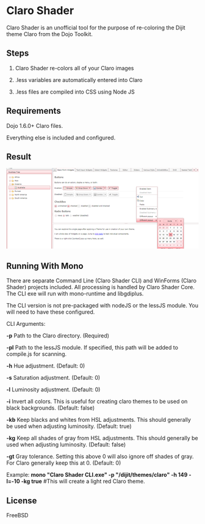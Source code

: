 # Claro Shader

Claro Shader is an unofficial tool for the purpose of re-coloring the Dijit theme Claro from the Dojo Toolkit.

## Steps

1. Claro Shader re-colors all of your Claro images

2. .less variables are automatically entered into Claro

3. .less files are compiled into CSS using Node JS

## Requirements

Dojo 1.6.0+ Claro files.

Everything else is included and configured.

## Result

![Claro-Shader](https://github.com/noxryan/Claro-Shader/raw/master/result.png)

## Running With Mono

There are separate Command Line (Claro Shader CLI) and WinForms (Claro Shader) projects included. 
All processing is handled by Claro Shader Core. The CLI exe will run with mono-runtime and libgdiplus.

The CLI version is not pre-packaged with nodeJS or the lessJS module. You will need to have these configured.

CLI Arguments:

**-p**  Path to the Claro directory. (Required)

**-pl** Path to the lessJS module. If specified, this path will be added to compile.js for scanning.

**-h**  Hue adjustment. (Default: 0)

**-s**  Saturation adjustment. (Default: 0)

**-l**  Luminosity adjustment. (Default: 0)

**-i**  Invert all colors. This is useful for creating claro themes to be used on black backgrounds. (Default: false)

**-kb** Keep blacks and whites from HSL adjustments. This should generally be used when adjusting luminosity. (Default: true)

**-kg** Keep all shades of gray from HSL adjustments. This should generally be used when adjusting luminosity. (Default: false)

**-gt** Gray tolerance. Setting this above 0 will also ignore off shades of gray. For Claro generally keep this at 0. (Default: 0)

Example: **mono "Claro Shader CLI.exe" -p "/dijit/themes/claro" -h 149 -l=-10 -kg true**	#This will create a light red Claro theme.

## License

FreeBSD